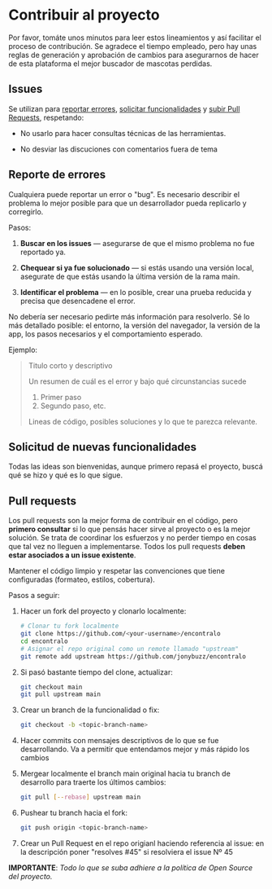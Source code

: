 # Contribuir al proyecto

Por favor, tomáte unos minutos para leer estos lineamientos y así facilitar el proceso de contribución.
Se agradece el tiempo empleado, pero hay unas reglas de generación y aprobación de
cambios para asegurarnos de hacer de esta plataforma el mejor buscador de mascotas perdidas.

## Issues

Se utilizan para [reportar errores](#errores), [solicitar funcionalidades](#funcionalidades) y
[subir Pull Requests](#pull-requests), respetando:

* No usarlo para hacer consultas técnicas de las herramientas.

* No desviar las discuciones con comentarios fuera de tema

<a name="errores"></a>
## Reporte de errores

Cualquiera puede reportar un error o "bug". Es necesario describir el problema
lo mejor posible para que un desarrollador pueda replicarlo y corregirlo.

Pasos:

1. **Buscar en los issues** &mdash; asegurarse de que el mismo problema no fue reportado ya.

2. **Chequear si ya fue solucionado** &mdash; si estás usando una versión local, asegurate
   de que estás usando la última versión de la rama main.

3. **Identificar el problema** &mdash; en lo posible, crear una prueba reducida y precisa
   que desencadene el error.

No debería ser necesario pedirte más información para resolverlo. Sé lo más detallado posible:
el entorno, la versión del navegador, la versión de la app, los pasos necesarios y el
comportamiento esperado.

Ejemplo:

> Titulo corto y descriptivo
>
> Un resumen de cuál es el error y bajo qué circunstancias sucede
>
> 1. Primer paso
> 2. Segundo paso, etc.
>
>
> Lineas de código, posibles soluciones y lo que te parezca relevante.


<a name="funcionalidades"></a>
## Solicitud de nuevas funcionalidades

Todas las ideas son bienvenidas, aunque primero repasá el proyecto, buscá qué se hizo y qué es lo que sigue.

<a name="pull-requests"></a>
## Pull requests

Los pull requests son la mejor forma de contribuir en el código, pero **primero consultar**
si lo que pensás hacer sirve al proyecto o es la mejor solución. Se trata
de coordinar los esfuerzos y no perder tiempo en cosas que tal vez no lleguen a
implementarse. Todos los pull requests **deben estar asociados a un issue
existente**.

Mantener el código limpio y respetar las convenciones que tiene configuradas (formateo, estilos, cobertura).

Pasos a seguir:

1. Hacer un fork del proyecto y clonarlo localmente:

   ```bash
   # Clonar tu fork localmente
   git clone https://github.com/<your-username>/encontralo
   cd encontralo
   # Asignar el repo original como un remote llamado "upstream"
   git remote add upstream https://github.com/jonybuzz/encontralo
   ```

2. Si pasó bastante tiempo del clone, actualizar:

   ```bash
   git checkout main
   git pull upstream main
   ```

3. Crear un branch de la funcionalidad o fix:

   ```bash
   git checkout -b <topic-branch-name>
   ```

4. Hacer commits con mensajes descriptivos de lo que se fue desarrollando. Va a
   permitir que entendamos mejor y más rápido los cambios

5. Mergear localmente el branch main original hacia tu branch de desarrollo para
   traerte los últimos cambios:

   ```bash
   git pull [--rebase] upstream main
   ```

6. Pushear tu branch hacia el fork:

   ```bash
   git push origin <topic-branch-name>
   ```

7. Crear un Pull Request en el repo origianl haciendo referencia al issue:
   en la descripción poner "resolves #45" si resolviera el issue Nº 45

**IMPORTANTE**: _Todo lo que se suba adhiere a la política de Open Source del proyecto._
